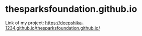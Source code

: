 # thesparksfoundation.github.io

Link of my project: https://deepshika-1234.github.io/thesparksfoundation.github.io/
